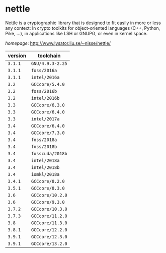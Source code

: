 # nettle

Nettle is a cryptographic library that is designed to fit easily  in more or less any context: In crypto toolkits for object-oriented  languages (C++, Python, Pike, ...), in applications like LSH or GNUPG,  or even in kernel space.

*homepage*: <http://www.lysator.liu.se/~nisse/nettle/>

version | toolchain
--------|----------
``3.1.1`` | ``GNU/4.9.3-2.25``
``3.1.1`` | ``foss/2016a``
``3.1.1`` | ``intel/2016a``
``3.2`` | ``GCCcore/5.4.0``
``3.2`` | ``foss/2016b``
``3.2`` | ``intel/2016b``
``3.3`` | ``GCCcore/6.3.0``
``3.3`` | ``GCCcore/6.4.0``
``3.3`` | ``intel/2017a``
``3.4`` | ``GCCcore/6.4.0``
``3.4`` | ``GCCcore/7.3.0``
``3.4`` | ``foss/2018a``
``3.4`` | ``foss/2018b``
``3.4`` | ``fosscuda/2018b``
``3.4`` | ``intel/2018a``
``3.4`` | ``intel/2018b``
``3.4`` | ``iomkl/2018a``
``3.4.1`` | ``GCCcore/8.2.0``
``3.5.1`` | ``GCCcore/8.3.0``
``3.6`` | ``GCCcore/10.2.0``
``3.6`` | ``GCCcore/9.3.0``
``3.7.2`` | ``GCCcore/10.3.0``
``3.7.3`` | ``GCCcore/11.2.0``
``3.8`` | ``GCCcore/11.3.0``
``3.8.1`` | ``GCCcore/12.2.0``
``3.9.1`` | ``GCCcore/12.3.0``
``3.9.1`` | ``GCCcore/13.2.0``
